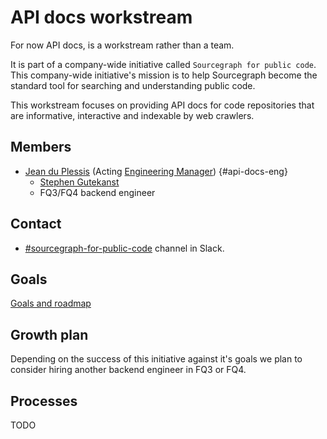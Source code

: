 # API docs workstream

For now API docs, is a workstream rather than a team.  

It is part of a company-wide initiative called `Sourcegraph for public code`.  
This company-wide initiative's mission is to help Sourcegraph become the standard tool for searching and understanding public code.

This workstream focuses on providing API docs for code repositories that are informative, interactive and indexable by web crawlers.

## Members

- [Jean du Plessis](../../../../company/team/index.md#jean-du-plessis-he-him) (Acting [Engineering Manager](../../roles.md#engineering-manager)) {#api-docs-eng}
  - [Stephen Gutekanst](../../../../company/team/index.md#stephen-gutekanst)
  - FQ3/FQ4 backend engineer

## Contact

- [#sourcegraph-for-public-code](https://sourcegraph.slack.com/archives/C01PXV54BH9) channel in Slack.

## Goals

[Goals and roadmap](goals.md)

## Growth plan

Depending on the success of this initiative against it's goals we plan to consider hiring another backend engineer in FQ3 or FQ4.

## Processes

TODO
